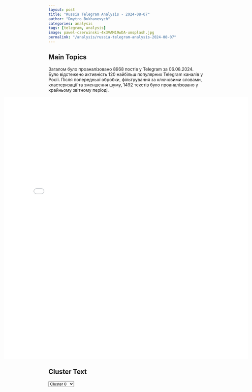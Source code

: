 ```yaml
---
layout: post
title: "Russia Telegram Analysis - 2024-08-07"
author: "Dmytro Bukhanevych"
categories: analysis
tags: [telegram, analysis]
image: pawel-czerwinski-4x3VAM19wDA-unsplash.jpg
permalink: "/analysis/russia-telegram-analysis-2024-08-07"
---
```


<style>
    /* Adjusting iframe-container styles */
    .wide-iframe-container {
        width: calc(100% + 30vw);  /* Extending the width */
        margin-left: -15vw;       /* Negative margin to push to the left */
        overflow: hidden;         /* In case the iframe content spills over */
    }

    .wide-iframe-container iframe {
        width: 100%;  /* Making the iframe take the full width of its container */
        border: none; /* Removing any borders from the iframe */
    }

    /* Toggle mechanism */
    .hidden {
        display: none;
    }
    
    .show-content-target:checked + .show-content {
        display: block;
    }
</style>

<h2>Main Topics</h2>
<p>Загалом було проаналізовано 8968 постів у Telegram за 06.08.2024. Було відстежено активність 120 найбільш популярних Telegram каналів у Росії. Після попередньої обробки, фільтрування за ключовими словами, кластеризації та зменшення шуму, 1492 текстів було проаналізовано у крайньому звітному періоді.</p>
<!-- Embedding Main Plotly Visualization -->
<div class="wide-iframe-container">
    <iframe src="{{site.baseurl}}/visualizations/2024-08-07/fig_topics_time.html" height="850"></iframe>
</div>


<h2>Cluster Text</h2>

<!-- Dropdown to select a cluster -->
<select id="clusterSelector" onchange="displayClusterText()">
<option value="0">Cluster 0</option><option value="1">Cluster 1</option><option value="2">Cluster 2</option><option value="3">Cluster 3</option><option value="4">Cluster 4</option><option value="5">Cluster 5</option><option value="6">Cluster 6</option><option value="7">Cluster 7</option><option value="8">Cluster 8</option><option value="9">Cluster 9</option><option value="10">Cluster 10</option>
</select>

<!-- Display area for the selected cluster's text -->
<div id="clusterTextDisplay" class="hidden"></div>

<script type="text/javascript">
    var clusterDetails = {"0": "<b>Total Posts:</b> 42<br><b>Date:</b> 2024-08-06 22:17:12+00:00<br><b>Author:</b> tass_agency<br><b>Link:</b> https://t.me/s/tass_agency/264767<br><b>Subscribers:</b> 432015<br><b>Text:</b> \u0422\u0435\u043a\u0441\u0442: \u2757\ufe0f\u0412\u0421\u0423 \u0443\u0434\u0430\u0440\u0438\u043b\u0438 \u0434\u0440\u043e\u043d\u043e\u043c \u043f\u043e \u0441\u043a\u043e\u0440\u043e\u0439 \u0432 \u041a\u0443\u0440\u0441\u043a\u043e\u0439 \u043e\u0431\u043b\u0430\u0441\u0442\u0438, \u043f\u043e\u0433\u0438\u0431 \u0444\u0435\u043b\u044c\u0434\u0448\u0435\u0440 \u0438 \u0432\u043e\u0434\u0438\u0442\u0435\u043b\u044c, \u0440\u0430\u043d\u0435\u043d \u0432\u0440\u0430\u0447, \u0441\u043e\u043e\u0431\u0449\u0438\u043b \u0432\u0440\u0438\u043e \u0433\u0443\u0431\u0435\u0440\u043d\u0430\u0442\u043e\u0440\u0430.", "1": "<b>Total Posts:</b> 16<br><b>Date:</b> 2024-08-06 22:19:22+00:00<br><b>Author:</b> ukraina_ru<br><b>Link:</b> https://t.me/s/ukraina_ru/211485<br><b>Subscribers:</b> 440927<br><b>Text:</b> \u0422\u0435\u043a\u0441\u0442: \u2755 \u0414\u0432\u0435 \u0443\u043a\u0440\u0430\u0438\u043d\u0441\u043a\u0438\u0435 \u0440\u0430\u043a\u0435\u0442\u044b \u0441\u0431\u0438\u0442\u044b \u0441\u0438\u043b\u0430\u043c\u0438 \u041f\u0412\u041e \u0432 \u041a\u0443\u0440\u0441\u043a\u043e\u0439 \u043e\u0431\u043b\u0430\u0441\u0442\u0438, \u0441\u043e\u043e\u0431\u0449\u0438\u043b \u0432\u0440\u0438\u043e \u0433\u0443\u0431\u0435\u0440\u043d\u0430\u0442\u043e\u0440\u0430 \u0410\u043b\u0435\u043a\u0441\u0435\u0439 \u0421\u043c\u0438\u0440\u043d\u043e\u0432", "2": "<b>Total Posts:</b> 896<br><b>Date:</b> 2024-08-06 14:12:50+00:00<br><b>Author:</b> rvvoenkor<br><b>Link:</b> https://t.me/s/RVvoenkor/74141<br><b>Subscribers:</b> 1480705<br><b>Text:</b> \u0422\u0435\u043a\u0441\u0442: \ud83c\uddfa\ud83c\udde6\u2694\ufe0f\ud83c\uddf7\ud83c\uddfa\u0412\u0440\u0430\u0433 \u0441 8 \u0443\u0442\u0440\u0430 \u0441\u0438\u043b\u0430\u043c\u0438 \u0434\u043e 300 \u0447\u0435\u043b\u043e\u0432\u0435\u043a \u043f\u0440\u0438 \u043f\u043e\u0434\u0434\u0435\u0440\u0436\u043a\u0435 11 \u0442\u0430\u043d\u043a\u043e\u0432 \u0438 22 \u0431\u0440\u043e\u043d\u0435\u043c\u0430\u0448\u0438\u043d \u0430\u0442\u0430\u043a\u043e\u0432\u0430\u043b \u0440\u043e\u0441\u0441\u0438\u0439\u0441\u043a\u0438\u0435 \u043f\u043e\u0437\u0438\u0446\u0438\u0438 \u0432 \u041a\u0443\u0440\u0441\u043a\u043e\u0439 \u043e\u0431\u043b\u0430\u0441\u0442\u0438, - \u0437\u0430\u044f\u0432\u043b\u0435\u043d\u0438\u0435 \u041c\u0438\u043d\u043e\u0431\u043e\u0440\u043e\u043d\u044b.\u25aa\ufe0f\u0412\u043e\u0439\u0441\u043a\u0430 \u043f\u0440\u0438\u043a\u0440\u044b\u0442\u0438\u044f \u0433\u0440\u0430\u043d\u0438\u0446\u044b \u0432\u043c\u0435\u0441\u0442\u0435 \u0441 \u043f\u043e\u0433\u0440\u0430\u043d\u0432\u043e\u0439\u0441\u043a\u0430\u043c\u0438 \u043e\u0442\u0440\u0430\u0436\u0430\u044e\u0442 \u0430\u0442\u0430\u043a\u0438, \u043d\u0430\u043d\u0435\u0441\u0435\u043d\u044b \u0443\u0434\u0430\u0440\u044b \u043f\u043e \u0441\u043e\u0441\u0440\u0435\u0434\u043e\u0442\u043e\u0447\u0435\u043d\u0438\u044f\u043c \u0436\u0438\u0432\u043e\u0439 \u0441\u0438\u043b\u044b \u0438 \u0442\u0435\u0445\u043d\u0438\u043a\u0438 \u0412\u0421\u0423. \u0412 \u0440\u0430\u0439\u043e\u043d \u0431\u043e\u0435\u0441\u0442\u043e\u043b\u043a\u043d\u043e\u0432\u0435\u043d\u0438\u044f \u0432\u044b\u0434\u0432\u0438\u043d\u0443\u043b\u0438\u0441\u044c \u0440\u0435\u0437\u0435\u0440\u0432\u044b.\u25aa\ufe0f\u0412 \u0440\u0435\u0437\u0443\u043b\u044c\u0442\u0430\u0442\u0435 \u043e\u0433\u043d\u0435\u0432\u043e\u0433\u043e \u043f\u043e\u0440\u0430\u0436\u0435\u043d\u0438\u044f \u0443\u043d\u0438\u0447\u0442\u043e\u0436\u0435\u043d\u043e 16 \u0435\u0434\u0438\u043d\u0438\u0446 \u0431\u0440\u043e\u043d\u0435\u0442\u0435\u0445\u043d\u0438\u043a\u0438 \u0412\u0421\u0423, \u0432 \u0442\u043e\u043c \u0447\u0438\u0441\u043b\u0435 6 \u0442\u0430\u043d\u043a\u043e\u0432.t.me/RVvoenkor", "3": "<b>Total Posts:</b> 16<br><b>Date:</b> 2024-08-06 05:29:49+00:00<br><b>Author:</b> voblya_novosti_voina<br><b>Link:</b> https://t.me/s/voblya_novosti_voina/61504<br><b>Subscribers:</b> 1487471<br><b>Text:</b> \u0422\u0435\u043a\u0441\u0442: \ud83c\uddfa\ud83c\uddf8 \u0411\u0430\u0437\u0430 \u0410\u0439\u043d \u0430\u043b\u044c-\u0410\u0441\u0430\u0434 \u0432 \u0418\u0440\u0430\u043a\u0435, \u0433\u0434\u0435 \u0440\u0430\u0437\u043c\u0435\u0449\u0430\u044e\u0442\u0441\u044f \u0432\u043e\u0435\u043d\u043d\u043e\u0441\u043b\u0443\u0436\u0430\u0449\u0438\u0435 \u0430\u0440\u043c\u0438\u0438 \u0421\u0428\u0410, \u043f\u043e\u0434\u0432\u0435\u0440\u0433\u0430\u043b\u0430\u0441\u044c \u043e\u0431\u0441\u0442\u0440\u0435\u043b\u0443. \u041d\u0435\u0441\u043a\u043e\u043b\u044c\u043a\u043e \u0432\u043e\u0435\u043d\u043d\u044b\u0445 \u0440\u0430\u043d\u0435\u043d\u044b, \u2014 Reuters\u041d\u0435 \u043c\u0435\u043d\u0435\u0435 \u043f\u044f\u0442\u0438 \u0430\u043c\u0435\u0440\u0438\u043a\u0430\u043d\u0441\u043a\u0438\u0445 \u0432\u043e\u0435\u043d\u043d\u044b\u0445 \u0440\u0430\u043d\u0435\u043d\u044b \u0432 \u0445\u043e\u0434\u0435 \u0430\u0442\u0430\u043a\u0438 \u043d\u0430 \u0431\u0430\u0437\u0443 \u0421\u0428\u0410 \u0432 \u0418\u0440\u0430\u043a\u0435, \u043e\u0434\u0438\u043d \u0438\u0437 \u043d\u0438\u0445 \u0432 \u0442\u044f\u0436\u0451\u043b\u043e\u043c \u0441\u043e\u0441\u0442\u043e\u044f\u043d\u0438\u0438\u0422\u0430\u043a\u0436\u0435 \u043f\u0440\u0435\u0437\u0438\u0434\u0435\u043d\u0442 \u0421\u0428\u0410 \u0414\u0436\u043e \u0411\u0430\u0439\u0434\u0435\u043d \u0437\u0430\u044f\u0432\u0438\u043b, \u0447\u0442\u043e \u043f\u0440\u043e\u0432\u0451\u043b \u0431\u0440\u0438\u0444\u0438\u043d\u0433, \u0433\u0434\u0435 \u043e\u0431\u0441\u0443\u0434\u0438\u043b \u0448\u0430\u0433\u0438 \u043f\u043e \u0437\u0430\u0449\u0438\u0442\u0435 \u0430\u043c\u0435\u0440\u0438\u043a\u0430\u043d\u0441\u043a\u0438\u0445 \u0441\u0438\u043b \u0438 \u0440\u0435\u0430\u043a\u0446\u0438\u044e \u043d\u0430 \u043d\u0430\u043f\u0430\u0434\u0435\u043d\u0438\u0435\u041d\u0430 \u0444\u043e\u0442\u043e \u043a\u0443\u0441\u0442\u0430\u0440\u043d\u043e\u0435 \u0420\u0421\u0417\u041e, \u043a\u043e\u0442\u043e\u0440\u044b\u043c \u043e\u0431\u0441\u0442\u0440\u0435\u043b\u044f\u043b\u0438 \u0430\u043c\u0435\u0440\u0438\u043a\u0430\u043d\u0441\u043a\u0443\u044e \u0431\u0430\u0437: \u043f\u0440\u043e\u0438\u0440\u0430\u043d\u0441\u043a\u0438\u0435 \u0431\u043e\u0439\u0446\u044b \u043e\u0441\u0442\u0430\u0432\u0438\u043b\u0438 \u043c\u0430\u0448\u0438\u043d\u0443 \u043f\u043e\u0441\u043b\u0435 \u043e\u0431\u0441\u0442\u0440\u0435\u043b\u0430 \u0438 \u0440\u0430\u0441\u0442\u0432\u043e\u0440\u0438\u043b\u0438\u0441\u044c \u0432 \u043d\u043e\u0447\u0438\ud83d\udc4d\ud83d\udc4d \u041f\u043e\u0434\u043f\u0438\u0441\u0430\u0442\u044c\u0441\u044f \u043d\u0430 VOBLYA", "4": "<b>Total Posts:</b> 80<br><b>Date:</b> 2024-08-06 15:30:18+00:00<br><b>Author:</b> ostashkonews<br><b>Link:</b> https://t.me/s/OstashkoNews/147081<br><b>Subscribers:</b> 385304<br><b>Text:</b> \u0422\u0435\u043a\u0441\u0442: \u2757\ufe0f\u041c\u0418\u0414 \u0420\u043e\u0441\u0441\u0438\u0438 \u043d\u0430\u0437\u0432\u0430\u043b \u043e\u0448\u0438\u0431\u043e\u0447\u043d\u043e\u0439 \u0438\u043d\u0442\u0435\u0440\u043f\u0440\u0435\u0442\u0430\u0446\u0438\u044e \u0441\u043b\u043e\u0432 \u0421\u0435\u0440\u0433\u0435\u044f \u0420\u044f\u0431\u043a\u043e\u0432\u0430 \u043e \u0442\u043e\u043c, \u0447\u0442\u043e \u043a\u0438\u0435\u0432\u0441\u043a\u0438\u0439 \u0440\u0435\u0436\u0438\u043c \u0433\u043e\u0442\u043e\u0432\u0438\u043b \u043f\u043e\u043a\u0443\u0448\u0435\u043d\u0438\u0435 \u043d\u0430 \u0412\u043b\u0430\u0434\u0438\u043c\u0438\u0440\u0430 \u041f\u0443\u0442\u0438\u043d\u0430\ud83d\udcdd \u00ab\u041e\u0431\u0440\u0430\u0442\u0438\u043b\u0438 \u0432\u043d\u0438\u043c\u0430\u043d\u0438\u0435 \u043d\u0430 \u043f\u043e\u044f\u0432\u0438\u0432\u0448\u0443\u044e\u0441\u044f \u0432 \u0421\u041c\u0418 \u0438\u043d\u0444\u043e\u0440\u043c\u0430\u0446\u0438\u044e \u043e \u0433\u043e\u0442\u043e\u0432\u0438\u0432\u0448\u0435\u043c\u0441\u044f \u041a\u0438\u0435\u0432\u043e\u043c \u043f\u043e\u043a\u0443\u0448\u0435\u043d\u0438\u0438 \u043d\u0430 \u043f\u0440\u0435\u0437\u0438\u0434\u0435\u043d\u0442\u0430 \u0420\u043e\u0441\u0441\u0438\u0439\u0441\u043a\u043e\u0439 \u0424\u0435\u0434\u0435\u0440\u0430\u0446\u0438\u0438 \u0412\u043b\u0430\u0434\u0438\u043c\u0438\u0440\u0430 \u041f\u0443\u0442\u0438\u043d\u0430 \u0438 \u041c\u0438\u043d\u0438\u0441\u0442\u0440\u0430 \u043e\u0431\u043e\u0440\u043e\u043d\u044b \u0441\u0442\u0440\u0430\u043d\u044b \u0410\u043d\u0434\u0440\u0435\u044f \u0411\u0435\u043b\u043e\u0443\u0441\u043e\u0432\u0430 \u0432\u043e \u0432\u0440\u0435\u043c\u044f \u0438\u0445 \u043d\u0430\u0445\u043e\u0436\u0434\u0435\u043d\u0438\u044f 28 \u0438\u044e\u043b\u044f 2024 \u0433\u043e\u0434\u0430 \u0432 \u0421\u0430\u043d\u043a\u0442-\u041f\u0435\u0442\u0435\u0440\u0431\u0443\u0440\u0433\u0435 \u043d\u0430 \u0413\u043b\u0430\u0432\u043d\u043e\u043c \u0432\u043e\u0435\u043d\u043d\u043e-\u043c\u043e\u0440\u0441\u043a\u043e\u043c \u043f\u0430\u0440\u0430\u0434\u0435. \u0414\u0430\u043d\u043d\u044b\u0435 \u0441\u043e\u043e\u0431\u0449\u0435\u043d\u0438\u044f \u044f\u0432\u043b\u044f\u044e\u0442\u0441\u044f \u0440\u0435\u0437\u0443\u043b\u044c\u0442\u0430\u0442\u043e\u043c \u043d\u0435\u043a\u043e\u0440\u0440\u0435\u043a\u0442\u043d\u043e\u0439 \u0438\u043d\u0442\u0435\u0440\u043f\u0440\u0435\u0442\u0430\u0446\u0438\u0438 \u0436\u0443\u0440\u043d\u0430\u043b\u0438\u0441\u0442\u0430\u043c\u0438 \u0438\u043d\u0442\u0435\u0440\u0432\u044c\u044e \u0437\u0430\u043c\u0435\u0441\u0442\u0438\u0442\u0435\u043b\u044f \u043c\u0438\u043d\u0438\u0441\u0442\u0440\u0430 \u0438\u043d\u043e\u0441\u0442\u0440\u0430\u043d\u043d\u044b\u0445 \u0434\u0435\u043b \u0420\u043e\u0441\u0441\u0438\u0439\u0441\u043a\u043e\u0439 \u0424\u0435\u0434\u0435\u0440\u0430\u0446\u0438\u0438 \u0421\u0435\u0440\u0433\u0435\u044f \u0420\u044f\u0431\u043a\u043e\u0432\u0430 \u0442\u0435\u043b\u0435\u043a\u0430\u043d\u0430\u043b\u0443 \"\u0420\u043e\u0441\u0441\u0438\u044f-1\" \u043e\u0442 4 \u0430\u0432\u0433\u0443\u0441\u0442\u0430 2024 \u0433\u043e\u0434\u0430\u00bb, \u2014 \u041c\u0418\u0414.#\u0432\u0430\u0436\u043d\u043e\u0435", "5": "<b>Total Posts:</b> 43<br><b>Date:</b> 2024-08-06 13:12:01+00:00<br><b>Author:</b> pravdadirty<br><b>Link:</b> https://t.me/s/pravdadirty/56185<br><b>Subscribers:</b> 1472043<br><b>Text:</b> \u0422\u0435\u043a\u0441\u0442: \u0414\u0435\u043c\u043e\u043a\u0440\u0430\u0442\u0438\u0447\u0435\u0441\u043a\u0430\u044f \u043f\u0430\u0440\u0442\u0438\u044f \u0432\u044b\u0434\u0432\u0438\u043d\u0443\u043b\u0430 \u041a\u0430\u043c\u0430\u043b\u0443 \u0425\u0430\u0440\u0440\u0438\u0441 \u043a\u0430\u043d\u0434\u0438\u0434\u0430\u0442\u043e\u043c \u0432 \u043f\u0440\u0435\u0437\u0438\u0434\u0435\u043d\u0442\u044b \u0421\u0428\u0410, \u043f\u0438\u0448\u0435\u0442 The New York Times\u0425\u0430\u0440\u0440\u0438\u0441 \u0432\u044b\u0431\u0440\u0430\u043b\u0430 \u043a\u0430\u043d\u0434\u0438\u0434\u0430\u0442\u043e\u043c \u0432 \u0432\u0438\u0446\u0435-\u043f\u0440\u0435\u0437\u0438\u0434\u0435\u043d\u0442\u044b \u0433\u0443\u0431\u0435\u0440\u043d\u0430\u0442\u043e\u0440\u0430 \u041c\u0438\u043d\u043d\u0435\u0441\u043e\u0442\u044b \u0422\u0438\u043c\u0430 \u0423\u043e\u043b\u0446\u0430.\ud83d\udc40 \u0412\u041f\u0428", "6": "<b>Total Posts:</b> 36<br><b>Date:</b> 2024-08-06 07:46:06+00:00<br><b>Author:</b> ssigny<br><b>Link:</b> https://t.me/s/ssigny/106352<br><b>Subscribers:</b> 484113<br><b>Text:</b> \u0422\u0435\u043a\u0441\u0442: \u0418\u0440\u0430\u043d \u0432\u0435\u0434\u0435\u0442 \u043f\u043e\u0434\u0433\u043e\u0442\u043e\u0432\u043a\u0443 \u043a \u0430\u0442\u0430\u043a\u0435 \u043d\u0430 \u0418\u0437\u0440\u0430\u0438\u043b\u044c \u0438 \u043c\u043e\u0436\u0435\u0442 \u043d\u0430\u043d\u0435\u0441\u0442\u0438 \u0443\u0434\u0430\u0440 \u0432 \u0431\u043b\u0438\u0436\u0430\u0439\u0448\u0435\u0435 \u0432\u0440\u0435\u043c\u044f \u2014 WSJ \u0441\u043e \u0441\u0441\u044b\u043b\u043a\u043e\u0439 \u043d\u0430 \u0438\u0441\u0442\u043e\u0447\u043d\u0438\u043a\u0438\u041f\u043e \u043c\u043d\u0435\u043d\u0438\u044e \u043f\u0440\u0435\u0434\u0441\u0442\u0430\u0432\u0438\u0442\u0435\u043b\u0435\u0439 \u0430\u0434\u043c\u0438\u043d\u0438\u0441\u0442\u0440\u0430\u0446\u0438\u0438 \u0430\u043c\u0435\u0440\u0438\u043a\u0430\u043d\u0441\u043a\u043e\u0433\u043e \u043f\u0440\u0435\u0437\u0438\u0434\u0435\u043d\u0442\u0430, \u043a \u0434\u0435\u0439\u0441\u0442\u0432\u0438\u044f\u043c \u0440\u0435\u0441\u043f\u0443\u0431\u043b\u0438\u043a\u0438 \u043c\u043e\u0433\u0443\u0442 \u043f\u0440\u0438\u0441\u043e\u0435\u0434\u0438\u043d\u0438\u0442\u044c\u0441\u044f \"\u0425\u0435\u0437\u0431\u043e\u043b\u043b\u0430\" \u0438 \u0434\u0440\u0443\u0433\u0438\u0435 \u0432\u043e\u0435\u043d\u0438\u0437\u0438\u0440\u043e\u0432\u0430\u043d\u043d\u044b\u0435 \u0444\u043e\u0440\u043c\u0438\u0440\u043e\u0432\u0430\u043d\u0438\u044f \u043d\u0430 \u0411\u043b\u0438\u0436\u043d\u0435\u043c \u0412\u043e\u0441\u0442\u043e\u043a\u0435.\"\u041e\u0444\u0438\u0446\u0438\u0430\u043b\u044c\u043d\u044b\u0435 \u043b\u0438\u0446\u0430 \u0421\u0428\u0410 \u0437\u0430\u044f\u0432\u0438\u043b\u0438, \u0447\u0442\u043e \u0441 \u0432\u044b\u0445\u043e\u0434\u043d\u044b\u0445 \u0441\u0442\u0430\u043b\u0438 \u0437\u0430\u043c\u0435\u0447\u0430\u0442\u044c, \u043a\u0430\u043a \u0418\u0440\u0430\u043d \u043f\u0435\u0440\u0435\u043c\u0435\u0449\u0430\u0435\u0442 \u0440\u0430\u043a\u0435\u0442\u043d\u044b\u0435 \u0443\u0441\u0442\u0430\u043d\u043e\u0432\u043a\u0438 \u0438 \u043f\u0440\u043e\u0432\u043e\u0434\u0438\u0442 \u0432\u043e\u0435\u043d\u043d\u044b\u0435 \u0443\u0447\u0435\u043d\u0438\u044f, \u0447\u0442\u043e \u043c\u043e\u0436\u0435\u0442 \u0443\u043a\u0430\u0437\u044b\u0432\u0430\u0442\u044c \u043d\u0430 \u043f\u043e\u0434\u0433\u043e\u0442\u043e\u0432\u043a\u0443 \u0422\u0435\u0433\u0435\u0440\u0430\u043d\u0430 \u043a \u0443\u0434\u0430\u0440\u0443 \u043f\u043e \u0418\u0437\u0440\u0430\u0438\u043b\u044e \u0432 \u0431\u043b\u0438\u0436\u0430\u0439\u0448\u0438\u0435 \u0434\u043d\u0438\", \u2014 \u0433\u043e\u0432\u043e\u0440\u0438\u0442\u0441\u044f \u0432 \u0441\u0442\u0430\u0442\u044c\u0435.", "7": "<b>Total Posts:</b> 46<br><b>Date:</b> 2024-08-06 03:56:29+00:00<br><b>Author:</b> solovievlive<br><b>Link:</b> https://t.me/s/SolovievLive/272570<br><b>Subscribers:</b> 1321406<br><b>Text:</b> \u0422\u0435\u043a\u0441\u0442: \u2757\ufe0f\u0412\u0440\u0438\u043e \u0433\u0443\u0431\u0435\u0440\u043d\u0430\u0442\u043e\u0440\u0430 \u041a\u0443\u0440\u0441\u043a\u043e\u0439 \u043e\u0431\u043b\u0430\u0441\u0442\u0438 \u0410\u043b\u0435\u043a\u0441\u0435\u0439 \u0421\u043c\u0438\u0440\u043d\u043e\u0432 \u0441\u043e\u043e\u0431\u0449\u0438\u043b, \u0447\u0442\u043e \u043f\u044f\u0442\u044c \u0447\u0435\u043b\u043e\u0432\u0435\u043a, \u0432 \u0442\u043e\u043c \u0447\u0438\u0441\u043b\u0435 \u0442\u0440\u043e\u0435 \u0434\u0435\u0442\u0435\u0439 \u0440\u0430\u043d\u0435\u043d\u044b \u0432 \u0440\u0435\u0437\u0443\u043b\u044c\u0442\u0430\u0442\u0435 \u043e\u0431\u0441\u0442\u0440\u0435\u043b\u0430 \u0433\u043e\u0440\u043e\u0434\u0430 \u0421\u0443\u0434\u0436\u0430 \u0441\u043e \u0441\u0442\u043e\u0440\u043e\u043d\u044b \u0412\u0421\u0423 \u043f\u0440\u043e\u0448\u0435\u0434\u0448\u0435\u0439 \u043d\u043e\u0447\u044c\u044e. \u041f\u043e\u0441\u0442\u0440\u0430\u0434\u0430\u0432\u0448\u0438\u0435 \u0434\u043e\u0441\u0442\u0430\u0432\u043b\u0435\u043d\u044b \u0432 \u0431\u043e\u043b\u044c\u043d\u0438\u0446\u0443, \u0433\u0434\u0435 \u0438\u043c \u043e\u043a\u0430\u0437\u044b\u0432\u0430\u0435\u0442\u0441\u044f \u043c\u0435\u0434\u0438\u0446\u0438\u043d\u0441\u043a\u0430\u044f \u043f\u043e\u043c\u043e\u0449\u044c. \u041f\u043e\u0434\u043f\u0438\u0441\u044b\u0432\u0430\u0439\u0441\u044f \u043d\u0430 Telegram \u0421\u041e\u041b\u041e\u0412\u042c\u0401\u0412!", "8": "<b>Total Posts:</b> 18<br><b>Date:</b> 2024-08-06 02:21:29+00:00<br><b>Author:</b> warhistoryalconafter<br><b>Link:</b> https://t.me/s/warhistoryalconafter/177674<br><b>Subscribers:</b> 517471<br><b>Text:</b> \u0422\u0435\u043a\u0441\u0442: \ud83c\uddef\ud83c\uddf5\ud83c\uddfa\ud83c\uddf8\ud83c\uddf7\ud83c\uddfa\u041f\u0440\u0435\u043c\u044c\u0435\u0440 \u042f\u043f\u043e\u043d\u0438\u0438 \u041a\u0438\u0441\u0438\u0434\u0430 \u0432 \u0440\u0435\u0447\u0438 \u043d\u0430 \u0446\u0435\u0440\u0435\u043c\u043e\u043d\u0438\u0438 \u043f\u0430\u043c\u044f\u0442\u0438 \u0436\u0435\u0440\u0442\u0432 \u0430\u0442\u043e\u043c\u043d\u043e\u0439 \u0431\u043e\u043c\u0431\u0430\u0440\u0434\u0438\u0440\u043e\u0432\u043a\u0438 \u0425\u0438\u0440\u043e\u0441\u0438\u043c\u044b \u043d\u0435 \u0441\u043a\u0430\u0437\u0430\u043b, \u0447\u0442\u043e \u0430\u0442\u043e\u043c\u043d\u0443\u044e \u0431\u043e\u043c\u0431\u0443 \u043d\u0430 \u0433\u043e\u0440\u043e\u0434 \u0441\u0431\u0440\u043e\u0441\u0438\u043b\u0438 \u0421\u0428\u0410. \u041f\u0440\u0438 \u044d\u0442\u043e\u043c \u043e\u043d \u0437\u0430\u044f\u0432\u0438\u043b, \u0447\u0442\u043e \"\u043c\u0438\u0441\u0441\u0438\u044f \u042f\u043f\u043e\u043d\u0438\u0438 \u043a\u0430\u043a \u0435\u0434\u0438\u043d\u0441\u0442\u0432\u0435\u043d\u043d\u043e\u0439 \u043f\u043e\u0441\u0442\u0440\u0430\u0434\u0430\u0432\u0448\u0435\u0439 \u043e\u0442 \u0430\u0442\u043e\u043c\u043d\u043e\u0433\u043e \u043e\u0440\u0443\u0436\u0438\u044f \u0441\u0442\u0440\u0430\u043d\u044b \u0432 \u0442\u043e\u043c, \u0447\u0442\u043e\u0431\u044b \u043f\u0440\u0438\u043b\u0430\u0433\u0430\u0442\u044c \u0443\u0441\u0438\u043b\u0438\u044f \u0434\u043b\u044f \u0434\u043e\u0441\u0442\u0438\u0436\u0435\u043d\u0438\u044f \u043c\u0438\u0440\u0430 \u0431\u0435\u0437 \u044f\u0434\u0435\u0440\u043d\u043e\u0433\u043e \u043e\u0440\u0443\u0436\u0438\u044f\".\u041a\u0438\u0441\u0438\u0434\u0430 \u0442\u0430\u043a\u0436\u0435 \u043d\u0430\u0448\u0435\u043b \u043c\u0435\u0441\u0442\u043e \u0432 \u0440\u0435\u0447\u0438 \u0434\u043b\u044f \u043e\u0431\u0432\u0438\u043d\u0435\u043d\u0438\u044f \u0420\u043e\u0441\u0441\u0438\u0438 \u0432 \u0443\u0433\u0440\u043e\u0437\u0430\u0445 \u044f\u0434\u0435\u0440\u043d\u044b\u043c \u043e\u0440\u0443\u0436\u0438\u0435\u043c. \u041f\u0443\u0442\u0438\u043d \u0436\u0435 \u0440\u0430\u043d\u0435\u0435 \u0437\u0430\u044f\u0432\u043b\u044f\u043b, \u0447\u0442\u043e \u041c\u043e\u0441\u043a\u0432\u0430 \u043d\u0435 \u0431\u0440\u044f\u0446\u0430\u0435\u0442 \u044f\u0434\u0435\u0440\u043d\u044b\u043c \u043e\u0440\u0443\u0436\u0438\u0435\u043c: \u0420\u043e\u0441\u0441\u0438\u044f \u043e\u0431\u043b\u0430\u0434\u0430\u0435\u0442 \u044f\u0434\u0435\u0440\u043d\u043e\u0439 \u0434\u043e\u043a\u0442\u0440\u0438\u043d\u043e\u0439, \u0432 \u043a\u043e\u0442\u043e\u0440\u043e\u0439 \u043d\u0430\u043f\u0438\u0441\u0430\u043d\u043e, \u0447\u0442\u043e \u043f\u0440\u0438\u043c\u0435\u043d\u0435\u043d\u0438\u0435 \u044f\u0434\u0435\u0440\u043d\u043e\u0433\u043e \u043e\u0440\u0443\u0436\u0438\u044f \u0432\u043e\u0437\u043c\u043e\u0436\u043d\u043e \u0432 \u0438\u0441\u043a\u043b\u044e\u0447\u0438\u0442\u0435\u043b\u044c\u043d\u044b\u0445 \u0441\u043b\u0443\u0447\u0430\u044f\u0445, \u0442\u0430\u043a\u043e\u0439 \u0441\u043b\u0443\u0447\u0430\u0439 \u043d\u0435 \u043d\u0430\u0441\u0442\u0443\u043f\u0438\u043b.\u0422\u0435\u043c \u0432\u0440\u0435\u043c\u0435\u043d\u0435\u043c \u0433\u0435\u043d\u0441\u0435\u043a \u041e\u041e\u041d \u0410\u043d\u0442\u043e\u043d\u0438\u0443 \u0413\u0443\u0442\u0435\u0440\u0440\u0435\u0448 \u0432 \u0441\u043e\u0446\u0441\u0435\u0442\u044f\u0445 \u043f\u0440\u0438\u0437\u0432\u0430\u043b \u043d\u0435 \u0437\u0430\u0431\u044b\u0432\u0430\u0442\u044c \u0443\u0440\u043e\u043a\u0438 \u0438\u0441\u0442\u043e\u0440\u0438\u0438, \u0438\u0437\u0432\u043b\u0435\u0447\u0435\u043d\u043d\u044b\u0435 \u0438\u0437 \u044d\u0442\u043e\u0439 \u0442\u0440\u0430\u0433\u0435\u0434\u0438\u0438, \u043d\u043e \u0442\u043e\u0436\u0435 \u043d\u0435 \u0443\u043f\u043e\u043c\u044f\u043d\u0443\u043b \u0432\u0438\u043d\u043e\u0432\u043d\u0438\u043a\u0430 \u0442\u0435\u0445 \u0438\u0441\u0442\u043e\u0440\u0438\u0447\u0435\u0441\u043a\u0438\u0445 \u0441\u043e\u0431\u044b\u0442\u0438\u0439 - \u0421\u0428\u0410.", "9": "<b>Total Posts:</b> 35<br><b>Date:</b> 2024-08-06 04:22:32+00:00<br><b>Author:</b> mod_russia<br><b>Link:</b> https://t.me/s/mod_russia/41836<br><b>Subscribers:</b> 568560<br><b>Text:</b> \u0422\u0435\u043a\u0441\u0442: \u26a1\ufe0f \u0412 \u0442\u0435\u0447\u0435\u043d\u0438\u0435 \u043f\u0440\u043e\u0448\u0435\u0434\u0448\u0435\u0439 \u043d\u043e\u0447\u0438 \u043f\u0440\u0438 \u043f\u043e\u043f\u044b\u0442\u043a\u0435 \u043a\u0438\u0435\u0432\u0441\u043a\u043e\u0433\u043e \u0440\u0435\u0436\u0438\u043c\u0430 \u0441\u043e\u0432\u0435\u0440\u0448\u0438\u0442\u044c \u0442\u0435\u0440\u0440\u043e\u0440\u0438\u0441\u0442\u0438\u0447\u0435\u0441\u043a\u0438\u0435 \u0430\u0442\u0430\u043a\u0438 \u0441 \u043f\u0440\u0438\u043c\u0435\u043d\u0435\u043d\u0438\u0435\u043c \u0431\u0435\u0441\u043f\u0438\u043b\u043e\u0442\u043d\u044b\u0445 \u043b\u0435\u0442\u0430\u0442\u0435\u043b\u044c\u043d\u044b\u0445 \u0430\u043f\u043f\u0430\u0440\u0430\u0442\u043e\u0432 \u043f\u043e \u043e\u0431\u044a\u0435\u043a\u0442\u0430\u043c \u043d\u0430 \u0442\u0435\u0440\u0440\u0438\u0442\u043e\u0440\u0438\u0438 \u0420\u043e\u0441\u0441\u0438\u0439\u0441\u043a\u043e\u0439 \u0424\u0435\u0434\u0435\u0440\u0430\u0446\u0438\u0438. \u0414\u0435\u0436\u0443\u0440\u043d\u044b\u043c\u0438 \u0441\u0440\u0435\u0434\u0441\u0442\u0432\u0430\u043c\u0438 \u041f\u0412\u041e \u0443\u043d\u0438\u0447\u0442\u043e\u0436\u0435\u043d\u044b 11 \u0411\u041f\u041b\u0410 \u0441\u0430\u043c\u043e\u043b\u0435\u0442\u043d\u043e\u0433\u043e \u0442\u0438\u043f\u0430 \u043d\u0430\u0434 \u0442\u0435\u0440\u0440\u0438\u0442\u043e\u0440\u0438\u0435\u0439 \u041a\u0443\u0440\u0441\u043a\u043e\u0439 \u043e\u0431\u043b\u0430\u0441\u0442\u0438 \u0438 \u043e\u0434\u0438\u043d \u0443\u043a\u0440\u0430\u0438\u043d\u0441\u043a\u0438\u0439 \u0411\u041f\u041b\u0410 \u043d\u0430\u0434 \u0442\u0435\u0440\u0440\u0438\u0442\u043e\u0440\u0438\u0435\u0439 \u0411\u0435\u043b\u0433\u043e\u0440\u043e\u0434\u0441\u043a\u043e\u0439 \u043e\u0431\u043b\u0430\u0441\u0442\u0438.\ud83d\udd39 \u041c\u0438\u043d\u043e\u0431\u043e\u0440\u043e\u043d\u044b \u0420\u043e\u0441\u0441\u0438\u0438", "10": "<b>Total Posts:</b> 19<br><b>Date:</b> 2024-08-06 22:01:48+00:00<br><b>Author:</b> neoficialniybezsonov<br><b>Link:</b> https://t.me/s/NeoficialniyBeZsonoV/38363<br><b>Subscribers:</b> 318567<br><b>Text:</b> \u0422\u0435\u043a\u0441\u0442: \u0423\u043a\u0440\u044b \u0441\u0442\u044f\u043d\u0443\u043b\u0438 \u0431\u043e\u043b\u044c\u0448\u043e\u0435 \u043a\u043e\u043b\u0438\u0447\u0435\u0441\u0442\u0432\u043e \u041f\u0412\u041e \u043a \u0433\u0440\u0430\u043d\u0438\u0446\u0435 \u0441 \u041a\u0443\u0440\u0441\u043a\u043e\u0439 \u043e\u0431\u043b\u0430\u0441\u0442\u044c\u044e. \u041c\u0435\u0448\u0430\u0435\u0442 \u0438\u043c \u043d\u0430\u0448\u0430 \u0430\u0432\u0438\u0430\u0446\u0438\u044f. \u041d\u043e \u0443 \u043d\u0430\u0441 \u043f\u043e\u044f\u0432\u0438\u043b\u0441\u044f \u0448\u0430\u043d\u0441 \u0441\u0438\u043b\u044c\u043d\u0435\u0435 \u043f\u0440\u043e\u0440\u044f\u0434\u0438\u0442\u044c \u0438\u0445 \u0441\u0438\u0441\u0442\u0435\u043c\u044b \u041f\u0412\u041e. \u0418, \u0441\u0443\u0434\u044f \u043f\u043e \u0432\u0441\u0435\u043c\u0443, \u043c\u044b \u044d\u0442\u043e \u043d\u0430\u0447\u0430\u043b\u0438 \u0434\u0435\u043b\u0430\u0442\u044c. @NeoficialniyBeZsonoV"};

    function displayClusterText() {
        var selectedLabel = document.getElementById("clusterSelector").value;
        var details = clusterDetails[selectedLabel];
        var textDiv = document.getElementById("clusterTextDisplay");
        textDiv.innerHTML = '<p>' + details + '</p>';
        textDiv.classList.remove('hidden');
    }
</script>

